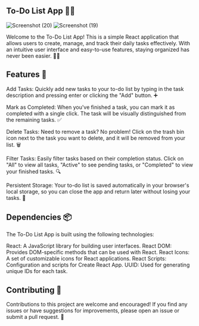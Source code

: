 ## To-Do List App 📝✅

![Screenshot (20)](https://github.com/nehalohani04/To-do-List-App/assets/117189607/70eec6c8-6df5-458a-b0d3-0cbacf655d54)
![Screenshot (19)](https://github.com/nehalohani04/To-do-List-App/assets/117189607/bfc183f9-6a24-43a0-a858-be1b18aaf97e)


Welcome to the To-Do List App! This is a simple React application that allows users to create, manage, and track their daily tasks effectively. With an intuitive user interface and easy-to-use features, staying organized has never been easier. 🚀💡

## Features 🌟
Add Tasks: Quickly add new tasks to your to-do list by typing in the task description and pressing enter or clicking the "Add" button. ➕

Mark as Completed: When you've finished a task, you can mark it as completed with a single click. The task will be visually distinguished from the remaining tasks. ✅

Delete Tasks: Need to remove a task? No problem! Click on the trash bin icon next to the task you want to delete, and it will be removed from your list. 🗑️

Filter Tasks: Easily filter tasks based on their completion status. Click on "All" to view all tasks, "Active" to see pending tasks, or "Completed" to view your finished tasks. 🔍

Persistent Storage: Your to-do list is saved automatically in your browser's local storage, so you can close the app and return later without losing your tasks. 💾


## Dependencies 📦
The To-Do List App is built using the following technologies:

React: A JavaScript library for building user interfaces.
React DOM: Provides DOM-specific methods that can be used with React.
React Icons: A set of customizable icons for React applications.
React Scripts: Configuration and scripts for Create React App.
UUID: Used for generating unique IDs for each task.

## Contributing 🤝
Contributions to this project are welcome and encouraged! If you find any issues or have suggestions for improvements, please open an issue or submit a pull request. 🙌

